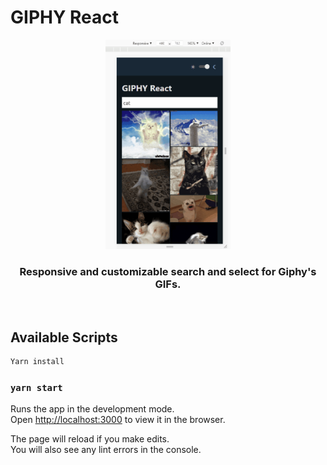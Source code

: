 # GIPHY React

<p align="center">
  <img width="200" src="https://github.com/bhandaribhumin/demo-giphy/blob/dev/giphy.gif" alt="Giphy React">
</p>

<h3 align="center">
  Responsive and customizable search and select for Giphy's GIFs.
</h3>


<br>

## Available Scripts

```js
Yarn install
```


### `yarn start`

Runs the app in the development mode.\
Open [http://localhost:3000](http://localhost:3000) to view it in the browser.

The page will reload if you make edits.\
You will also see any lint errors in the console.
